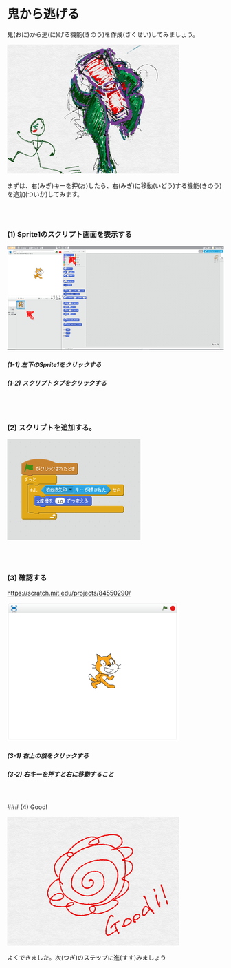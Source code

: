 # 鬼から逃げる


鬼(おに)から逃(に)げる機能(きのう)を作成(さくせい)してみましょう。

![](about.png)



まずは、右(みぎ)キーを押(お)したら、右(みぎ)に移動(いどう)する機能(きのう)を追加(ついか)してみます。

<br>
<br>

### (1) Sprite1のスクリプト画面を表示する

![](c001.png)

##### (1-1) 左下のSprite1をクリックする
##### (1-2) スクリプトタブをクリックする

<br>
<br>

### (2) スクリプトを追加する。
![](s001.png)

<br>
<br>

### (3) 確認する
https://scratch.mit.edu/projects/84550290/

![](con01.png)
##### (3-1) 右上の旗をクリックする
##### (3-2) 右キーを押すと右に移動すること


<br>
<br>
### (4) Good!

![](../good.png)

よくできました。次(つぎ)のステップに進(すす)みましょう

